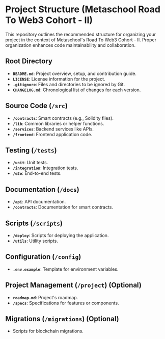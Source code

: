# Project Structure (Metaschool Road To Web3 Cohort - II)

This repository outlines the recommended structure for organizing your project in the context of Metaschool's Road To Web3 Cohort - II. Proper organization enhances code maintainability and collaboration.

## Root Directory

- **`README.md`**: Project overview, setup, and contribution guide.
- **`LICENSE`**: License information for the project.
- **`.gitignore`**: Files and directories to be ignored by Git.
- **`CHANGELOG.md`**: Chronological list of changes for each version.

## Source Code (`/src`)

- **`/contracts`**: Smart contracts (e.g., Solidity files).
- **`/lib`**: Common libraries or helper functions.
- **`/services`**: Backend services like APIs.
- **`/frontend`**: Frontend application code.

## Testing (`/tests`)

- **`/unit`**: Unit tests.
- **`/integration`**: Integration tests.
- **`/e2e`**: End-to-end tests.

## Documentation (`/docs`)

- **`/api`**: API documentation.
- **`/contracts`**: Documentation for smart contracts.

## Scripts (`/scripts`)

- **`/deploy`**: Scripts for deploying the application.
- **`/utils`**: Utility scripts.

## Configuration (`/config`)

- **`.env.example`**: Template for environment variables.

## Project Management (`/project`) (Optional)

- **`roadmap.md`**: Project's roadmap.
- **`/specs`**: Specifications for features or components.

## Migrations (`/migrations`) (Optional)

- Scripts for blockchain migrations.
